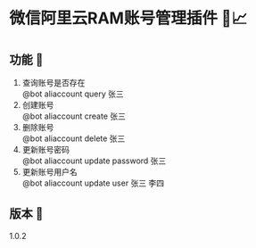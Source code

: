 # 微信阿里云RAM账号管理插件 🤖📈
## 功能 🚀
1. 查询账号是否存在  
@bot aliaccount query 张三
2. 创建账号  
@bot aliaccount create 张三
3. 删除账号  
@bot aliaccount delete 张三
4. 更新账号密码  
@bot aliaccount update password 张三
5. 更新账号用户名  
@bot aliaccount update user 张三 李四

## 版本 🔢
1.0.2
